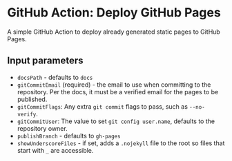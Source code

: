 # GitHub Action: Deploy GitHub Pages

A simple GitHub Action to deploy already generated static pages to GitHub Pages.

## Input parameters

* `docsPath` - defaults to `docs`
* `gitCommitEmail` (required) - the email to use when committing to the repository. Per the docs,
  it must be a verified email for the pages to be published.
* `gitCommitFlags`: Any extra `git commit` flags to pass, such as `--no-verify`.
* `gitCommitUser`: The value to set `git config user.name`, defaults to the repository owner.
* `publishBranch` - defaults to `gh-pages`
* `showUnderscoreFiles` - if set, adds a `.nojekyll` file to the root so files that start with
  `_` are accessible.
